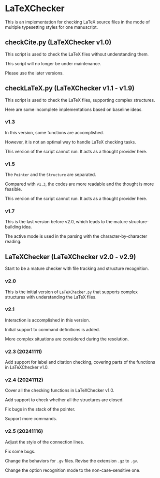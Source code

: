 # LaTeXChecker

This is an implementation for checking LaTeX source files in the mode of multiple typesetting styles for one manuscript. 

## checkCite.py (LaTeXChecker v1.0)

This script is used to check the LaTeX files without understanding them. 

This script will no longer be under maintenance. 

Please use the later versions. 

## checkLaTeX.py (LaTeXChecker v1.1 - v1.9)

This script is used to check the LaTeX files, supporting complex structures. 

Here are some incomplete implementations based on baseline ideas. 

### v1.3

In this version, some functions are accomplished. 

However, it is not an optimal way to handle LaTeX checking tasks. 

This version of the script cannot run. It acts as a thought provider here. 

### v1.5

The ``Pointer`` and the ``Structure`` are separated. 

Compared with ``v1.3``, the codes are more readable and the thought is more feasible. 

This version of the script cannot run. It acts as a thought provider here. 

### v1.7

This is the last version before v2.0, which leads to the mature structure-building idea. 

The active mode is used in the parsing with the character-by-character reading. 

## LaTeXChecker (LaTeXChecker v2.0 - v2.9)

Start to be a mature checker with file tracking and structure recognition. 

### v2.0

This is the initial version of ``LaTeXChecker.py`` that supports complex structures with understanding the LaTeX files. 

### v2.1

Interaction is accomplished in this version. 

Initial support to command definitions is added. 

More complex situations are considered during the resolution. 

### v2.3 (20241111)

Add support for label and citation checking, covering parts of the functions in LaTeXChecker v1.0. 

### v2.4 (20241112)

Cover all the checking functions in LaTeXChecker v1.0. 

Add support to check whether all the structures are closed. 

Fix bugs in the stack of the pointer. 

Support more commands. 

### v2.5 (20241116)

Adjust the style of the connection lines. 

Fix some bugs. 

Change the behaviors for ``.gv`` files. Revise the extension ``.gz`` to ``.gv``. 

Change the option recognition mode to the non-case-sensitive one. 
